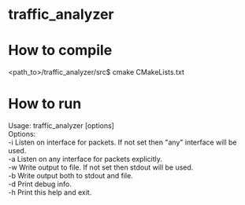 # traffic_analyzer

# How to compile
<path_to>/traffic_analyzer/src$ cmake CMakeLists.txt

# How to run
Usage: traffic_analyzer [options]\
Options:\
-i <interface>  Listen on interface for packets. If not set then "any" interface will be used.\
-a              Listen on any interface for packets explicitly.\
-w <file>       Write output to file. If not set then stdout will be used.\
-b              Write output both to stdout and file.\
-d              Print debug info.\
-h              Print this help and exit.
